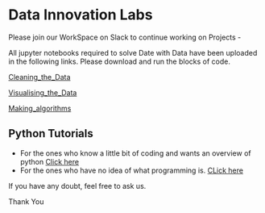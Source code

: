 # Data Innovation Labs

Please join our WorkSpace on Slack to continue working on Projects -

All jupyter notebooks required to solve Date with Data have been uploaded in the following links. Please download and run the blocks of code.

[Cleaning_the_Data](https://github.com/datasutram/datasutram.github.io/blob/master/Notebooks/Plot_Restaurant_Type.ipynb)

[Visualising_the_Data](https://github.com/datasutram/datasutram.github.io/blob/master/Notebooks/Folium.ipynb)

[Making_algorithms](https://github.com/datasutram/datasutram.github.io/blob/master/Notebooks/Date_data.ipynb)

## Python Tutorials

* For the ones who know a little bit of coding and wants an overview of python [Click here](http://cs231n.github.io/python-numpy-tutorial/)
* For the ones who have no idea of what programming is. [CLick here](https://www.programiz.com/python-programming)

If you have any doubt, feel free to ask us.

Thank You

